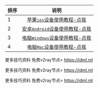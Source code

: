 
排序|说明
:--|:--:
1|[苹果`ios`设备使用教程-点我](https://idml.ml)
2|[安卓`Android`设备使用教程-点我](https://idml.ml)
3|[电脑`Windows`设备使用教程-点我](https://idml.ml)
4|[电脑`Mac`设备使用教程-点我](https://idml.ml)

更多技巧资料 免费v2ray节点> https://idml.ml

更多技巧资料 免费v2ray节点> https://idml.ml

更多技巧资料 免费v2ray节点> https://idml.ml

